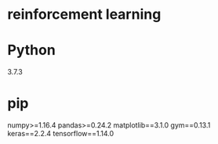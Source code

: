 # reinforcement learning

# Python
3.7.3

# pip

numpy>=1.16.4
pandas>=0.24.2
matplotlib==3.1.0
gym==0.13.1
keras==2.2.4
tensorflow==1.14.0